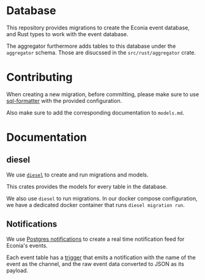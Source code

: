 # Database

This repository provides migrations to create the Econia event database, and Rust types to work with the event database.

The aggregator furthermore adds tables to this database under the `aggregator` schema. Those are disucssed in the `src/rust/aggregator` crate.

# Contributing

When creating a new migration, before committing, please make sure to use [sql-formatter](https://github.com/sql-formatter-org/sql-formatter) with the provided configuration.

Also make sure to add the corresponding documentation to `models.md`.

# Documentation

## diesel

We use [`diesel`](https://crates.io/crates/diesel) to create and run migrations and models.

This crates provides the models for every table in the database.

We also use `diesel` to run migrations. In our docker compose configuration, we have a dedicated docker container that runs `diesel migration run`.

## Notifications

We use [Postgres notifications](https://www.postgresql.org/docs/15/sql-notify.html) to create a real time notification feed for Econia's events.

Each event table has a [trigger](https://www.postgresql.org/docs/15/sql-createtrigger.html) that emits a notification with the name of the event as the channel,
and the raw event data converted to JSON as its payload.
